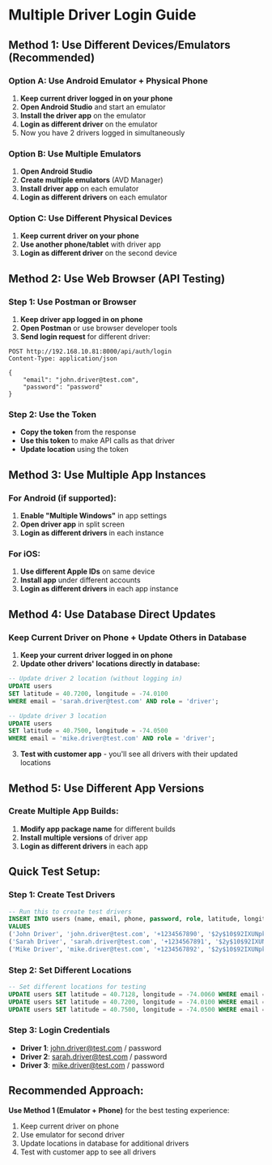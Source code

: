 # Multiple Driver Login Guide

## Method 1: Use Different Devices/Emulators (Recommended)

### Option A: Use Android Emulator + Physical Phone
1. **Keep current driver logged in on your phone**
2. **Open Android Studio** and start an emulator
3. **Install the driver app** on the emulator
4. **Login as different driver** on the emulator
5. Now you have 2 drivers logged in simultaneously

### Option B: Use Multiple Emulators
1. **Open Android Studio**
2. **Create multiple emulators** (AVD Manager)
3. **Install driver app** on each emulator
4. **Login as different drivers** on each emulator

### Option C: Use Different Physical Devices
1. **Keep current driver on your phone**
2. **Use another phone/tablet** with driver app
3. **Login as different driver** on the second device

## Method 2: Use Web Browser (API Testing)

### Step 1: Use Postman or Browser
1. **Keep driver app logged in on phone**
2. **Open Postman** or use browser developer tools
3. **Send login request** for different driver:

```
POST http://192.168.10.81:8000/api/auth/login
Content-Type: application/json

{
    "email": "john.driver@test.com",
    "password": "password"
}
```

### Step 2: Use the Token
- **Copy the token** from the response
- **Use this token** to make API calls as that driver
- **Update location** using the token

## Method 3: Use Multiple App Instances

### For Android (if supported):
1. **Enable "Multiple Windows"** in app settings
2. **Open driver app** in split screen
3. **Login as different drivers** in each instance

### For iOS:
1. **Use different Apple IDs** on same device
2. **Install app** under different accounts
3. **Login as different drivers** in each app instance

## Method 4: Use Database Direct Updates

### Keep Current Driver on Phone + Update Others in Database
1. **Keep your current driver logged in on phone**
2. **Update other drivers' locations directly in database:**

```sql
-- Update driver 2 location (without logging in)
UPDATE users 
SET latitude = 40.7200, longitude = -74.0100
WHERE email = 'sarah.driver@test.com' AND role = 'driver';

-- Update driver 3 location
UPDATE users 
SET latitude = 40.7500, longitude = -74.0500
WHERE email = 'mike.driver@test.com' AND role = 'driver';
```

3. **Test with customer app** - you'll see all drivers with their updated locations

## Method 5: Use Different App Versions

### Create Multiple App Builds:
1. **Modify app package name** for different builds
2. **Install multiple versions** of driver app
3. **Login as different drivers** in each app

## Quick Test Setup:

### Step 1: Create Test Drivers
```sql
-- Run this to create test drivers
INSERT INTO users (name, email, phone, password, role, latitude, longitude, created_at, updated_at) 
VALUES 
('John Driver', 'john.driver@test.com', '+1234567890', '$2y$10$92IXUNpkjO0rOQ5byMi.Ye4oKoEa3Ro9llC/.og/at2.uheWG/igi', 'driver', 40.7128, -74.0060, NOW(), NOW()),
('Sarah Driver', 'sarah.driver@test.com', '+1234567891', '$2y$10$92IXUNpkjO0rOQ5byMi.Ye4oKoEa3Ro9llC/.og/at2.uheWG/igi', 'driver', 51.5074, -0.1278, NOW(), NOW()),
('Mike Driver', 'mike.driver@test.com', '+1234567892', '$2y$10$92IXUNpkjO0rOQ5byMi.Ye4oKoEa3Ro9llC/.og/at2.uheWG/igi', 'driver', 35.6762, 139.6503, NOW(), NOW());
```

### Step 2: Set Different Locations
```sql
-- Set different locations for testing
UPDATE users SET latitude = 40.7128, longitude = -74.0060 WHERE email = 'john.driver@test.com';
UPDATE users SET latitude = 40.7200, longitude = -74.0100 WHERE email = 'sarah.driver@test.com';
UPDATE users SET latitude = 40.7500, longitude = -74.0500 WHERE email = 'mike.driver@test.com';
```

### Step 3: Login Credentials
- **Driver 1**: john.driver@test.com / password
- **Driver 2**: sarah.driver@test.com / password  
- **Driver 3**: mike.driver@test.com / password

## Recommended Approach:
**Use Method 1 (Emulator + Phone)** for the best testing experience:
1. Keep current driver on phone
2. Use emulator for second driver
3. Update locations in database for additional drivers
4. Test with customer app to see all drivers 